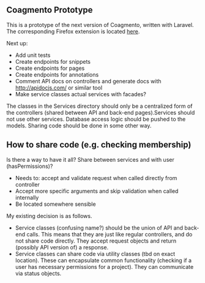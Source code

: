 ## Coagmento Prototype
This is a prototype of the next version of Coagmento, written with Laravel. The corresponding Firefox extension is located [here](https://bitbucket.org/kevinalbertson/coagmentoprototypeextension).

Next up:
- Add unit tests
- Create endpoints for snippets
- Create endpoints for pages
- Create endpoints for annotations
- Comment API docs on controllers and generate docs with http://apidocjs.com/ or similar tool
- Make service classes actual services with facades?

The classes in the Services directory should only be a centralized form of the controllers (shared between API and back-end pages).Services should not use other services. Database access logic should be pushed to the models. Sharing code should be done in some other way.

## How to share code (e.g. checking membership) ##

Is there a way to have it all? Share between services and with user (hasPermissions)?
- Needs to: accept and validate request when called directly from controller
- Accept more specific arguments and skip validation when called internally
- Be located somewhere sensible

My existing decision is as follows.

- Service classes (confusing name?) should be the union of API and back-end calls. This means that they are just like regular controllers, and do not share code directly. They accept request objects and return (possibly API version of) a response.
- Service classes can share code via utility classes (tbd on exact location). These can encapsulate common functionality (checking if a user has necessary permissions for a project). They can communicate via status objects.